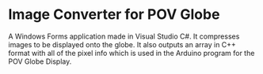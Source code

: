 # Image Converter for POV Globe
 A Windows Forms application made in Visual Studio C#. It compresses images to be displayed onto the globe. It also outputs an array in C++ format with all of the pixel info which is used in the Arduino program for the POV Globe Display.
